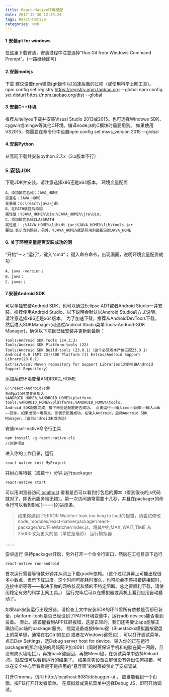 ```yaml
---
title: React-Native环境搭配
date: 2017-12-30 12:49:24
tags: React-Native
categories: web
---
```

#### 1.安装git for windows

在这里下载安装，安装过程中注意选择"Run Git from Windows Command Prompt"。(一路继续即可)
#### 2.安装nodejs
下载 建议设置npm镜像(git操作)以加速后面的过程（或使用科学上网工具）。
npm config set registry https://registry.npm.taobao.org --global
npm config set disturl https://npm.taobao.org/dist --global
#### 3.安装C++环境

推荐从itellyou下载并安装Visual Studio 2013或2015。也可选择Windows SDK、cygwin或mingw等其他C环境。编译node.js的C模块时需要用到。 如果使用VS2015，你需要在命令行中设置npm config set msvs_version 2015 --global

#### 4.安装Python
从官网下载并安装python 2.7.x（3.x版本不行）
### 5.安装JDK
下载JDK并安装。请注意选择x86还是x64版本。
环境变量配置
```
A、添加属性名称：JAVA_HOME
变量名：JAVA_HOME
变量值：G:\react\java\jdk
B、在PATH属性后添加
属性值：%JAVA_HOME%\bin;%JAVA_HOME%\jre\bin;
C、添加属性名称CLASSPATH
属性值：.;%JAVA_HOME%\lib\dt.jar;%JAVA_HOME%\lib\tools.jar
要加.表示当前路径，另外，%JAVA_HOME%就是引用前面指定的JAVA_HOME
```
#### 6. 关于环境变量是否安装成功的测
“开始”－>;“运行”，键入“cmd”； 键入命令命令，出现画面，说明环境变量配置成功：
```
A、java -version；
B、java；
C、javac；
```
#### 7.安装Android SDK

可以单独安装Android SDK，也可以通过Eclipse ADT或者Android Studio一并安装。推荐使用Android Studio，以下说明会默认以Android Studio的方式说明。请注意选择x86还是x64版本。 为了加速下载，推荐从AndroidDevTools下载。 然后进入SDKManager(可通过Android Studio菜单Tools-Android-SDK Manager)，确保以下项目已经安装并更新到最新：
```
Tools/Android SDK Tools (24.3.3)
Tools/Android SDK Platform-tools (22)
Tools/Android SDK Build-tools (23.0.1)（这个必须版本严格匹配23.0.1）
Android 6.0 (API 23)/SDK Platform (1) Extras/Android Support Library(23.0.1)
Extras/Local Maven repository for Support Libraries(之前叫做Android Support Repository)
```
添加系统环境变量ANDROID_HOME
```
G:\react\Android\sdk
系统path环境变量加入：
%ANDROID_HOME%;%ANDROID_HOME%\platform-tools;%ANDROID_HOME%\platforms;%ANDROID_HOME%\tools;
Android SDK配置完成，接下来验证配置是否成功。 点击运行——输入cmd——回车——输入adb——回车，如果出现一堆英文，即表示配置成功，在输入Android，启动Android SDK Manager。（运行android未成功过）
```
安装react-native命令行工具
```
npm install -g react-native-cli
//创建项目
```
进入你的工作目录，运行
```
react-native init MyProject
```
并耐心等待数（或数十）分钟,运行packager
```
react-native start
```
可以用浏览器访问[localhost](http://localhost:8081/index.android.bundle?platform=android) 看看是否可以看到打包后的脚本（看到很长的js代码就对了，即表示服务端无错）。第一次访问通常需要十几秒，并且在packager的命令行可以看到形如[====]的进度条。 
>如果你遇到了ERROR Watcher took too long to load的报错，请尝试修改node_modules/react-native/packager/react-packager/src/FileWatcher/index.js，将其中的MAX_WAIT_TIME 从25000改为更大的值（单位是毫秒） 运行模拟器

........

安卓运行
保持packager开启，另外打开一个命令行窗口，然后在工程目录下运行
```
react-native run-android 
```
  首次运行需要等待数分钟并从网上下载gradle依赖。（这个过程屏幕上可能出现很多小数点，表示下载进度。这个时间可能耗时很久，也可能会不停报错链接超时、连接中断等等——取决于你的网络状况和墙的不特定阻断。总之要顺利下载，请使用稳定有效的科学上网工具。） 运行完毕后可以在模拟器或真机上看到应用自动启动了。 
  
   如果apk安装运行出现报错，请检查上文中安装SDK的环节里所有依赖是否都已装全，platform-tools是否已经设到了PATH环境变量中，运行adb devices能否看到设备。 至此，应该能看到APP红屏报错，这是正常的，我们还需要让app能够正确访问pc端的packager服务。 摇晃设备或按Menu键（Bluestacks模拟器按键盘上的菜单键，通常在右Ctrl的左边 或者左Windows键旁边），可以打开调试菜单，点击Dev Settings，选Debug server host for device，输入你的正在运行packager的那台电脑的局域网IP加:8081（同时要保证手机和电脑在同一网段，且没有防火墙阻拦），再按back键返回，再按Menu键，在调试菜单中选择Reload JS，就应该可以看到运行的结果了。 如果真实设备白屏但没有弹出任何报错，可以在安全中心里看看是不是应用的“悬浮窗”的权限被禁止了安卓调试
   
 打开Chrome，访问 http://localhost:8081/debugger-ui ， 应当能看到一个页面。按F12打开开发者菜单。 在模拟器或真机菜单中选择Debug JS，即可开始调试。